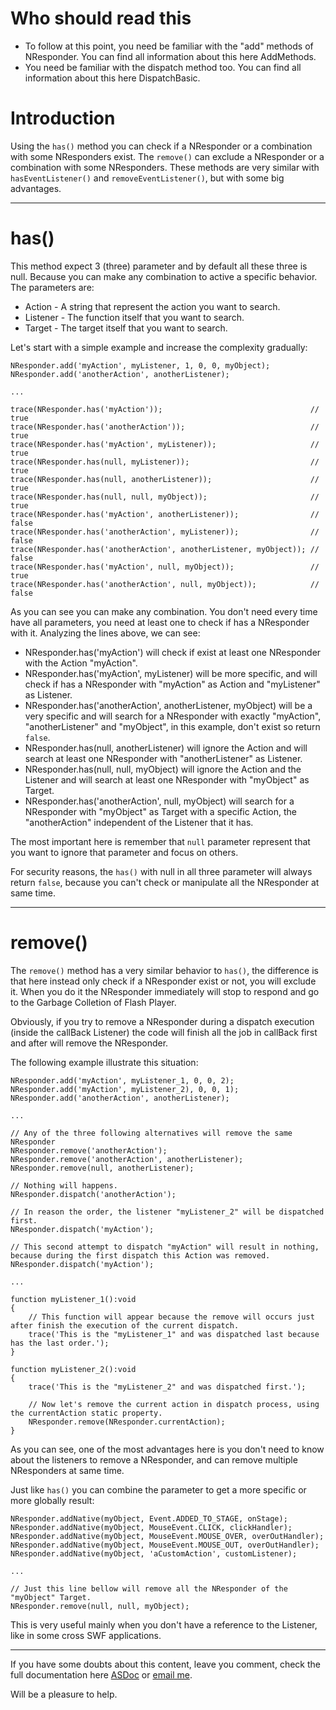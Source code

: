 # Who should read this #

  * To follow at this point, you need be familiar with the "add" methods of NResponder. You can find all information about this here AddMethods.
  * You need be familiar with the dispatch method too. You can find all information about this here DispatchBasic.

# Introduction #

Using the `has()` method you can check if a NResponder or a combination with some NResponders exist. The `remove()` can exclude a NResponder or a combination with some NResponders.
These methods are very similar with `hasEventListener()` and `removeEventListener()`, but with some big advantages.


---


# has() #

This method expect 3 (three) parameter and by default all these three is null. Because you can make any combination to active a specific behavior. The parameters are:
  * Action - A string that represent the action you want to search.
  * Listener - The function itself that you want to search.
  * Target - The target itself that you want to search.

Let's start with a simple example and increase the complexity gradually:
```
NResponder.add('myAction', myListener, 1, 0, 0, myObject);
NResponder.add('anotherAction', anotherListener);

...

trace(NResponder.has('myAction'));                                 // true
trace(NResponder.has('anotherAction'));                            // true
trace(NResponder.has('myAction', myListener));                     // true
trace(NResponder.has(null, myListener));                           // true
trace(NResponder.has(null, anotherListener));                      // true
trace(NResponder.has(null, null, myObject));                       // true
trace(NResponder.has('myAction', anotherListener));                // false
trace(NResponder.has('anotherAction', myListener));                // false
trace(NResponder.has('anotherAction', anotherListener, myObject)); // false
trace(NResponder.has('myAction', null, myObject));                 // true
trace(NResponder.has('anotherAction', null, myObject));            // false
```

As you can see you can make any combination. You don't need every time have all parameters, you need at least one to check if has a NResponder with it. Analyzing the lines above, we can see:
  * NResponder.has('myAction') will check if exist at least one NResponder with the Action "myAction".
  * NResponder.has('myAction', myListener) will be more specific, and will check if has a NResponder with "myAction" as Action and "myListener" as Listener.
  * NResponder.has('anotherAction', anotherListener, myObject) will be a very specific and will search for a NResponder with exactly "myAction", "anotherListener" and "myObject", in this example, don't exist so return `false`.
  * NResponder.has(null, anotherListener) will ignore the Action and will search at least one NResponder with "anotherListener" as Listener.
  * NResponder.has(null, null, myObject) will ignore the Action and the Listener and will search at least one NResponder with "myObject" as Target.
  * NResponder.has('anotherAction', null, myObject) will search for a NResponder with "myObject" as Target with a specific Action, the "anotherAction" independent of the Listener that it has.

The most important here is remember that `null` parameter represent that you want to ignore that parameter and focus on others.

For security reasons, the `has()` with null in all three parameter will always return `false`, because you can't check or manipulate all the NResponder at same time.



---


# remove() #

The `remove()` method has a very similar behavior to `has()`, the difference is that here instead only check if a NResponder exist or not, you will exclude it. When you do it the NResponder immediately will stop to respond and go to the Garbage Colletion of Flash Player.

Obviously, if you try to remove a NResponder during a dispatch execution (inside the callBack Listener) the code will finish all the job in callBack first and after will remove the NResponder.

The following example illustrate this situation:
```
NResponder.add('myAction', myListener_1, 0, 0, 2);
NResponder.add('myAction', myListener_2), 0, 0, 1);
NResponder.add('anotherAction', anotherListener);

...

// Any of the three following alternatives will remove the same NResponder
NResponder.remove('anotherAction');
NResponder.remove('anotherAction', anotherListener);
NResponder.remove(null, anotherListener);

// Nothing will happens.
NResponder.dispatch('anotherAction');

// In reason the order, the listener "myListener_2" will be dispatched first.
NResponder.dispatch('myAction');

// This second attempt to dispatch "myAction" will result in nothing, because during the first dispatch this Action was removed.
NResponder.dispatch('myAction');

...

function myListener_1():void
{
    // This function will appear because the remove will occurs just after finish the execution of the current dispatch.
    trace('This is the "myListener_1" and was dispatched last because has the last order.');
}

function myListener_2():void
{
    trace('This is the "myListener_2" and was dispatched first.');
    
    // Now let's remove the current action in dispatch process, using the currentAction static property.
    NResponder.remove(NResponder.currentAction); 
}
```

As you can see, one of the most advantages here is you don't need to know about the listeners to remove a NResponder, and can remove multiple NResponders at same time.

Just like `has()` you can combine the parameter to get a more specific or more globally result:
```
NResponder.addNative(myObject, Event.ADDED_TO_STAGE, onStage);
NResponder.addNative(myObject, MouseEvent.CLICK, clickHandler);
NResponder.addNative(myObject, MouseEvent.MOUSE_OVER, overOutHandler);
NResponder.addNative(myObject, MouseEvent.MOUSE_OUT, overOutHandler);
NResponder.addNative(myObject, 'aCustomAction', customListener);

...

// Just this line bellow will remove all the NResponder of the "myObject" Target.
NResponder.remove(null, null, myObject);
```

This is very useful mainly when you don't have a reference to the Listener, like in some cross SWF applications.


---


If you have some doubts about this content, leave you comment, check the full documentation here [ASDoc](http://db-in.com/frameworks/nineveh/doc/) or [email me](mailto:diney@db-in.com).

Will be a pleasure to help.